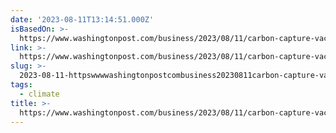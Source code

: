 ```yaml
---
date: '2023-08-11T13:14:51.000Z'
isBasedOn: >-
  https://www.washingtonpost.com/business/2023/08/11/carbon-capture-vacuum-biden/
link: >-
  https://www.washingtonpost.com/business/2023/08/11/carbon-capture-vacuum-biden/
slug: >-
  2023-08-11-httpswwwwashingtonpostcombusiness20230811carbon-capture-vacuum-biden
tags:
  - climate
title: >-
  https://www.washingtonpost.com/business/2023/08/11/carbon-capture-vacuum-biden/
---
```


